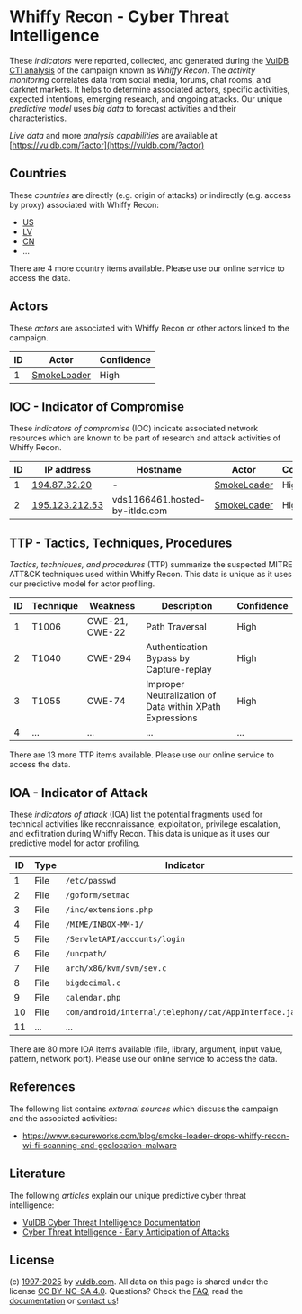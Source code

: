 # Whiffy Recon - Cyber Threat Intelligence

These _indicators_ were reported, collected, and generated during the [VulDB CTI analysis](https://vuldb.com/?kb.cti) of the campaign known as _Whiffy Recon_. The _activity monitoring_ correlates data from social media, forums, chat rooms, and darknet markets. It helps to determine associated actors, specific activities, expected intentions, emerging research, and ongoing attacks. Our unique _predictive model_ uses _big data_ to forecast activities and their characteristics.

_Live data_ and more _analysis capabilities_ are available at [https://vuldb.com/?actor](https://vuldb.com/?actor)

## Countries

These _countries_ are directly (e.g. origin of attacks) or indirectly (e.g. access by proxy) associated with Whiffy Recon:

* [US](https://vuldb.com/?country.us)
* [LV](https://vuldb.com/?country.lv)
* [CN](https://vuldb.com/?country.cn)
* ...

There are 4 more country items available. Please use our online service to access the data.

## Actors

These _actors_ are associated with Whiffy Recon or other actors linked to the campaign.

ID | Actor | Confidence
-- | ----- | ----------
1 | [SmokeLoader](https://vuldb.com/?actor.smokeloader) | High

## IOC - Indicator of Compromise

These _indicators of compromise_ (IOC) indicate associated network resources which are known to be part of research and attack activities of Whiffy Recon.

ID | IP address | Hostname | Actor | Confidence
-- | ---------- | -------- | ----- | ----------
1 | [194.87.32.20](https://vuldb.com/?ip.194.87.32.20) | - | [SmokeLoader](https://vuldb.com/?actor.smokeloader) | High
2 | [195.123.212.53](https://vuldb.com/?ip.195.123.212.53) | vds1166461.hosted-by-itldc.com | [SmokeLoader](https://vuldb.com/?actor.smokeloader) | High

## TTP - Tactics, Techniques, Procedures

_Tactics, techniques, and procedures_ (TTP) summarize the suspected MITRE ATT&CK techniques used within Whiffy Recon. This data is unique as it uses our predictive model for actor profiling.

ID | Technique | Weakness | Description | Confidence
-- | --------- | -------- | ----------- | ----------
1 | T1006 | CWE-21, CWE-22 | Path Traversal | High
2 | T1040 | CWE-294 | Authentication Bypass by Capture-replay | High
3 | T1055 | CWE-74 | Improper Neutralization of Data within XPath Expressions | High
4 | ... | ... | ... | ...

There are 13 more TTP items available. Please use our online service to access the data.

## IOA - Indicator of Attack

These _indicators of attack_ (IOA) list the potential fragments used for technical activities like reconnaissance, exploitation, privilege escalation, and exfiltration during Whiffy Recon. This data is unique as it uses our predictive model for actor profiling.

ID | Type | Indicator | Confidence
-- | ---- | --------- | ----------
1 | File | `/etc/passwd` | Medium
2 | File | `/goform/setmac` | High
3 | File | `/inc/extensions.php` | High
4 | File | `/MIME/INBOX-MM-1/` | High
5 | File | `/ServletAPI/accounts/login` | High
6 | File | `/uncpath/` | Medium
7 | File | `arch/x86/kvm/svm/sev.c` | High
8 | File | `bigdecimal.c` | Medium
9 | File | `calendar.php` | Medium
10 | File | `com/android/internal/telephony/cat/AppInterface.java` | High
11 | ... | ... | ...

There are 80 more IOA items available (file, library, argument, input value, pattern, network port). Please use our online service to access the data.

## References

The following list contains _external sources_ which discuss the campaign and the associated activities:

* https://www.secureworks.com/blog/smoke-loader-drops-whiffy-recon-wi-fi-scanning-and-geolocation-malware

## Literature

The following _articles_ explain our unique predictive cyber threat intelligence:

* [VulDB Cyber Threat Intelligence Documentation](https://vuldb.com/?kb.cti)
* [Cyber Threat Intelligence - Early Anticipation of Attacks](https://www.scip.ch/en/?labs.20201022)

## License

(c) [1997-2025](https://vuldb.com/?kb.changelog) by [vuldb.com](https://vuldb.com/?kb.about). All data on this page is shared under the license [CC BY-NC-SA 4.0](https://creativecommons.org/licenses/by-nc-sa/4.0/). Questions? Check the [FAQ](https://vuldb.com/?kb.faq), read the [documentation](https://vuldb.com/?kb) or [contact us](https://vuldb.com/?contact)!
